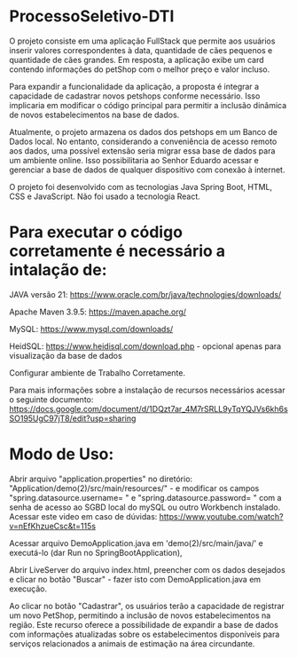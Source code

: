 # ProcessoSeletivo-DTI

O projeto consiste em uma aplicação FullStack que permite aos usuários inserir valores correspondentes à data, quantidade de cães pequenos e quantidade de cães grandes. Em resposta, a aplicação exibe um card contendo informações do petShop com o melhor preço e valor incluso.

Para expandir a funcionalidade da aplicação, a proposta é integrar a capacidade de cadastrar novos petshops conforme necessário. Isso implicaria em modificar o código principal para permitir a inclusão dinâmica de novos estabelecimentos na base de dados.

Atualmente, o projeto armazena os dados dos petshops em um Banco de Dados local. No entanto, considerando a conveniência de acesso remoto aos dados, uma possível extensão seria migrar essa base de dados para um ambiente online. Isso possibilitaria ao Senhor Eduardo acessar e gerenciar a base de dados de qualquer dispositivo com conexão à internet.

O projeto foi desenvolvido com as tecnologias Java Spring Boot, HTML, CSS e JavaScript.
Não foi usado a tecnologia React.


# Para executar o código corretamente é necessário a intalação de:

JAVA versão 21: https://www.oracle.com/br/java/technologies/downloads/

Apache Maven 3.9.5: https://maven.apache.org/

MySQL: https://www.mysql.com/downloads/

HeidSQL: https://www.heidisql.com/download.php - opcional apenas para visualização da base de dados

Configurar ambiente de Trabalho Corretamente.

Para mais informações sobre a instalação de recursos necessários acessar o seguinte documento: 
https://docs.google.com/document/d/1DQzt7ar_4M7rSRLL9yTqYQJVs6kh6sSO195UgC97jT8/edit?usp=sharing


# Modo de Uso:

Abrir arquivo "application.properties" no diretório: "Application/demo(2)/src/main/resources/" - 
e modificar os campos "spring.datasource.username= " e "spring.datasource.password= " com a senha de acesso ao SGBD local do mySQL ou outro Workbench instalado. Acessar este video em caso de dúvidas: https://www.youtube.com/watch?v=nEfKhzueCsc&t=115s

Acessar arquivo DemoApplication.java em 'demo(2)/src/main/java/' e executá-lo (dar Run no SpringBootApplication),

Abrir LiveServer do arquivo index.html, preencher com os dados desejados e clicar no botão "Buscar" - fazer isto com DemoApplication.java em execução.

Ao clicar no botão "Cadastrar", os usuários terão a capacidade de registrar um novo PetShop, permitindo a inclusão de novos estabelecimentos na região. Este recurso oferece a possibilidade de expandir a base de dados com informações atualizadas sobre os estabelecimentos disponíveis para serviços relacionados a animais de estimação na área circundante.
